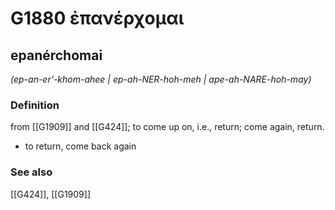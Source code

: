 # G1880 ἐπανέρχομαι

## epanérchomai

_(ep-an-er'-khom-ahee | ep-ah-NER-hoh-meh | ape-ah-NARE-hoh-may)_

### Definition

from [[G1909]] and [[G424]]; to come up on, i.e., return; come again, return.

- to return, come back again

### See also

[[G424]], [[G1909]]

